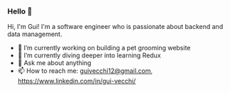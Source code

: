 ### Hello 👋

Hi, I'm Gui! I'm a software engineer who is passionate about backend and data management.

- 🔭 I’m currently working on building a pet grooming website
- 🌱 I’m currently diving deeper into learning Redux 
- 💬 Ask me about anything
- 📫 How to reach me: guivecchi12@gmail.com, https://www.linkedin.com/in/gui-vecchi/
